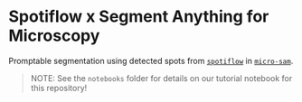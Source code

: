 # Spotiflow x Segment Anything for Microscopy

Promptable segmentation using detected spots from [`spotiflow`](https://github.com/weigertlab/spotiflow) in [`micro-sam`](https://github.com/computational-cell-analytics/micro-sam/).

> NOTE: See the `notebooks` folder for details on our tutorial notebook for this repository!
